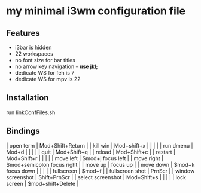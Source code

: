 # my minimal i3wm configuration file

## Features

- i3bar is hidden
- 22 workspaces
- no font size for bar titles
- no arrow key navigation - **use jkl;**
- dedicate WS for feh is 7
- dedicate WS for mpv is 22

## Installation
run linkConfFiles.sh

## Bindings

| open term         | Mod+Shift+Return           |
| kill win          | Mod+shift+x                |
|                   |                            |
| run dmenu         | Mod+d                      |
|                   |                            |
| quit              | Mod+Shift+q                |
| reload            | Mod+Shift+c                |
| restart           | Mod+Shift+r                |
|                   |                            |
| move left         | $mod+j focus left          |
| move right        | $mod+semicolon focus right |
| move up           | focus up                   |
| move down         | $mod+k focus down          |
|                   |                            |
| fullscreen        | $mod+f                     |
| fullscreen shot   | PrnScr                     |
| window screenshot | Shift+PrnScr               |
| select screenshot | Mod+Shift+s                |
|                   |                            |
| lock screen       | $mod+shift+Delete          |



